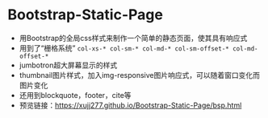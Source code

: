 # Bootstrap-Static-Page

- 用Bootstrap的全局css样式来制作一个简单的静态页面，使其具有响应式
- 用到了“栅格系统”
  ```col-xs-* col-sm-* col-md-* col-sm-offset-* col-md-offset-*```
- jumbotron超大屏幕显示的样式
- thumbnail图片样式，加入img-responsive图片响应式，可以随着窗口变化而图片变化
- 还用到blockquote，footer，cite等
- 预览链接：https://xujj277.github.io/Bootstrap-Static-Page/bsp.html
